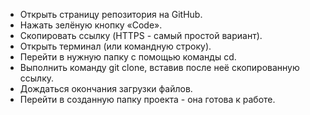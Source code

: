 - Открыть страницу репозитория на GitHub.  
- Нажать зелёную кнопку «Code».  
- Скопировать ссылку (HTTPS - самый простой вариант).  
- Открыть терминал (или командную строку).  
- Перейти в нужную папку с помощью команды cd.  
- Выполнить команду git clone, вставив после неё скопированную ссылку.  
- Дождаться окончания загрузки файлов.  
- Перейти в созданную папку проекта - она готова к работе.
